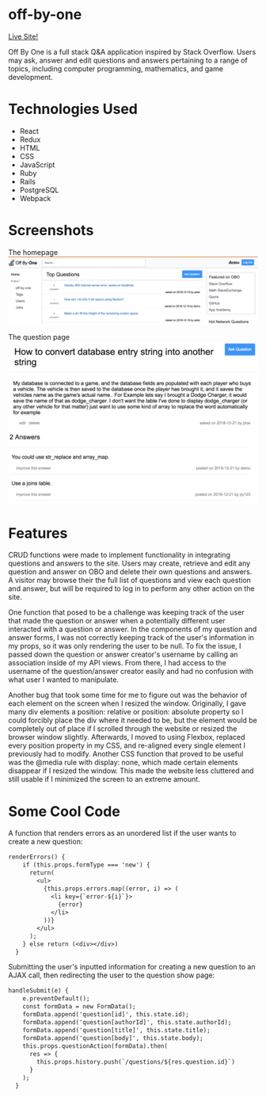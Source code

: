 # off-by-one

[Live Site!](https://off-by-one.herokuapp.com/)

Off By One is a full stack Q&amp;A application inspired by Stack Overflow. Users may ask, answer and edit questions and answers pertaining to a range of topics, including computer programming, mathematics, and game development.

# Technologies Used
* React
* Redux
* HTML
* CSS
* JavaScript
* Ruby
* Rails
* PostgreSQL
* Webpack

# Screenshots

The homepage
![homepage](https://raw.githubusercontent.com/peteryao7/off-by-one/master/homepage.png)

The question page
![question-page](https://raw.githubusercontent.com/peteryao7/off-by-one/master/question-show.png)

# Features
CRUD functions were made to implement functionality in integrating questions and answers to the site. Users may create, retrieve and edit any question and answer on OBO and delete their own questions and answers. A visitor may browse their the full list of questions and view each question and answer, but will be required to log in to perform any other action on the site.

One function that posed to be a challenge was keeping track of the user that made the question or answer when a potentially different user interacted with a question or answer. In the components of my question and answer forms, I was not correctly keeping track of the user's information in my props, so it was only rendering the user to be null. To fix the issue, I passed down the question or answer creator's username by calling an association inside of my API views. From there, I had access to the username of the question/answer creator easily and had no confusion with what user I wanted to manipulate.

Another bug that took some time for me to figure out was the behavior of each element on the screen when I resized the window. Originally, I gave many div elements a position: relative or position: absolute property so I could forcibly place the div where it needed to be, but the element would be completely out of place if I scrolled through the website or resized the browser window slightly. Afterwards, I moved to using Flexbox, replaced every position property in my CSS, and re-aligned every single element I previously had to modify. Another CSS function that proved to be useful was the @media rule with display: none, which made certain elements disappear if I resized the window. This made the website less cluttered and still usable if I minimized the screen to an extreme amount.

# Some Cool Code

A function that renders errors as an unordered list if the user wants to create a new question:
```
renderErrors() {
    if (this.props.formType === 'new') {
      return(
        <ul>
          {this.props.errors.map((error, i) => (
            <li key={`error-${i}`}>
              {error}
            </li>
          ))}
        </ul>
      );
    } else return (<div></div>)
  }
```

Submitting the user's inputted information for creating a new question to an AJAX call, then redirecting the user to the question show page:

```
handleSubmit(e) {
    e.preventDefault();
    const formData = new FormData();
    formData.append('question[id]', this.state.id);
    formData.append('question[authorId]', this.state.authorId);
    formData.append('question[title]', this.state.title);
    formData.append('question[body]', this.state.body);
    this.props.questionAction(formData).then(
      res => {
        this.props.history.push(`/questions/${res.question.id}`)
      }
    );
  }
```
